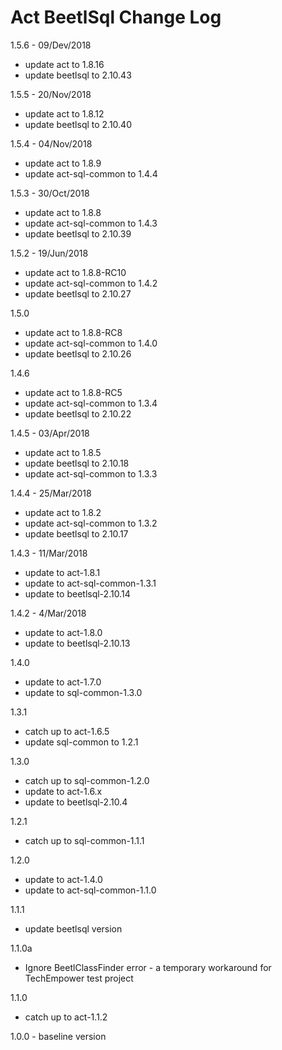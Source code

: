 # Act BeetlSql Change Log

1.5.6 - 09/Dev/2018
* update act to 1.8.16
* update beetlsql to 2.10.43

1.5.5 - 20/Nov/2018
* update act to 1.8.12
* update beetlsql to 2.10.40

1.5.4 - 04/Nov/2018
* update act to 1.8.9
* update act-sql-common to 1.4.4

1.5.3 - 30/Oct/2018
* update act to 1.8.8
* update act-sql-common to 1.4.3
* update beetlsql to 2.10.39

1.5.2 - 19/Jun/2018
* update act to 1.8.8-RC10
* update act-sql-common to 1.4.2
* update beetlsql to 2.10.27

1.5.0
* update act to 1.8.8-RC8
* update act-sql-common to 1.4.0
* update beetlsql to 2.10.26

1.4.6
* update act to 1.8.8-RC5
* update act-sql-common to 1.3.4
* update beetlsql to 2.10.22

1.4.5 - 03/Apr/2018
* update act to 1.8.5
* update beetlsql to 2.10.18
* update act-sql-common to 1.3.3

1.4.4 - 25/Mar/2018
* update act to 1.8.2
* update act-sql-common to 1.3.2
* update beetlsql to 2.10.17

1.4.3 - 11/Mar/2018
* update to act-1.8.1
* update to act-sql-common-1.3.1
* update to beetlsql-2.10.14

1.4.2 - 4/Mar/2018
* update to act-1.8.0
* update to beetlsql-2.10.13

1.4.0
* update to act-1.7.0
* update to sql-common-1.3.0

1.3.1
* catch up to act-1.6.5
* update sql-common to 1.2.1

1.3.0
* catch up to sql-common-1.2.0
* update to act-1.6.x
* update to beetlsql-2.10.4

1.2.1
* catch up to sql-common-1.1.1

1.2.0
* update to act-1.4.0
* update to act-sql-common-1.1.0

1.1.1
* update beetlsql version

1.1.0a
* Ignore BeetlClassFinder error - a temporary workaround for TechEmpower test project

1.1.0
* catch up to act-1.1.2

1.0.0 - baseline version
